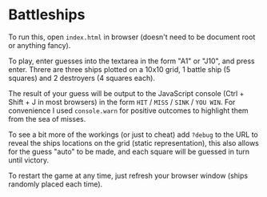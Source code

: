# Battleships

To run this, open `index.html` in browser (doesn't need to be document root or anything fancy).

To play, enter guesses into the textarea in the form "A1" or "J10", and press enter. Threre are three ships plotted on a 10x10 grid, 1 battle ship (5 squares) and 2 destroyers (4 squares each).

The result of your guess will be output to the JavaScript console (Ctrl + Shift + J in most browsers) in the form `HIT` / `MISS` / `SINK` / `YOU WIN`. For convenience I used `console.warn` for positive outcomes to highlight them from the sea of misses.

To see a bit more of the workings (or just to cheat) add `?debug` to the URL to reveal the ships locations on the grid (static representation), this also allows for the guess "auto" to be made, and each square will be guessed in turn until victory.

To restart the game at any time, just refresh your browser window (ships randomly placed each time).
